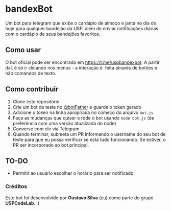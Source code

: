 # bandexBot
Um bot para telegram que exibe o cardápio de almoço e janta no dia de hoje para qualquer bandejão da USP, além de enviar notificações diárias com o cardápio de seus bandejões favoritos.

## Como usar
O bot oficial pode ser encontrado em <https://t.me/uspbandexbot>. A partir daí, é só ir clicando nos menus - a interação é  feita através de botões e não comandos de texto.

## Como contribuir
1. Clone este repositório
2. Crie um bot de teste no [@botFather](https://t.me/botFather) e guarde o token gerado
3. Adicione o token na linha apropriada no começo do arquivo `bot.js`
4. Faça as mudanças que quiser e rode o bot usando `node bot.js` (de preferência com uma versão atualizada do node)
5. Converse com ele via Telegram
6. Quando terminar, submeta um PR informando o username do seu bot de teste para que eu possa verificar se está tudo funcionando. Se estiver, o PR ser incorporado ao bot principal.

## TO-DO
- Permitir ao usuário escolher o horário para ser notificado

### Créditos
Este bot foi desenvolvido por **Gustavo Silva** (eu) como parte do grupo **USPCodeLab**. :)